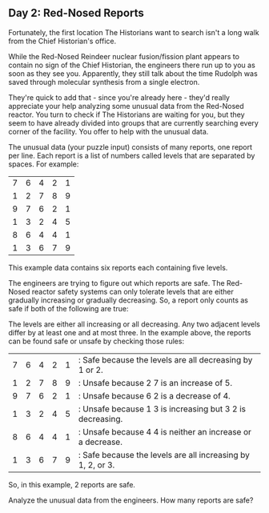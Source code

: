 ## Day 2: Red-Nosed Reports
Fortunately, the first location The Historians want to search isn't a long walk from the Chief Historian's office.

While the Red-Nosed Reindeer nuclear fusion/fission plant appears to contain no sign of the Chief Historian, the engineers there run up to you as soon as they see you. Apparently, they still talk about the time Rudolph was saved through molecular synthesis from a single electron.

They're quick to add that - since you're already here - they'd really appreciate your help analyzing some unusual data from the Red-Nosed reactor. You turn to check if The Historians are waiting for you, but they seem to have already divided into groups that are currently searching every corner of the facility. You offer to help with the unusual data.

The unusual data (your puzzle input) consists of many reports, one report per line. Each report is a list of numbers called levels that are separated by spaces. For example:

||||||
|--|--|--|--|--|
|7| 6| 4| 2| 1|
|1| 2| 7| 8| 9|
|9| 7| 6| 2| 1|
|1| 3| 2| 4| 5|
|8| 6| 4| 4| 1|
|1| 3| 6| 7| 9|
This example data contains six reports each containing five levels.

The engineers are trying to figure out which reports are safe. The Red-Nosed reactor safety systems can only tolerate levels that are either gradually increasing or gradually decreasing. So, a report only counts as safe if both of the following are true:

The levels are either all increasing or all decreasing.
Any two adjacent levels differ by at least one and at most three.
In the example above, the reports can be found safe or unsafe by checking those rules:

|||||||
|--|-|--|-|--|--|
|7|6|4|2|1|: Safe because the levels are all decreasing by 1 or 2.    |
|1|2|7|8|9|: Unsafe because 2 7 is an increase of 5.                  |
|9|7|6|2|1|: Unsafe because 6 2 is a decrease of 4.                   |
|1|3|2|4|5|: Unsafe because 1 3 is increasing but 3 2 is decreasing.  |
|8|6|4|4|1|: Unsafe because 4 4 is neither an increase or a decrease. |
|1|3|6|7|9|: Safe because the levels are all increasing by 1, 2, or 3.|
So, in this example, 2 reports are safe.

Analyze the unusual data from the engineers. How many reports are safe?